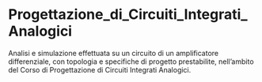 # Progettazione_di_Circuiti_Integrati_Analogici
Analisi e simulazione effettuata su un circuito di un amplificatore differenziale, con topologia e specifiche di progetto prestabilite, nell’ambito del Corso di Progettazione di Circuiti Integrati Analogici.
